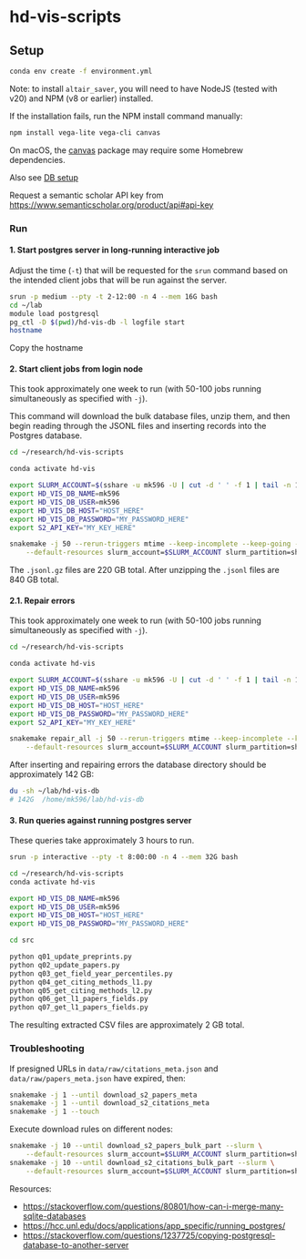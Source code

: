 # hd-vis-scripts

## Setup

```sh
conda env create -f environment.yml
```

Note: to install `altair_saver`, you will need to have NodeJS (tested with v20) and NPM (v8 or earlier) installed.

If the installation fails, run the NPM install command manually:

```sh
npm install vega-lite vega-cli canvas
```

On macOS, the [canvas](https://github.com/Automattic/node-canvas#installation) package may require some Homebrew dependencies.

Also see [DB setup](./db-root/README.md)

Request a semantic scholar API key from https://www.semanticscholar.org/product/api#api-key

### Run

#### 1. Start postgres server in long-running interactive job

Adjust the time (`-t`) that will be requested for the `srun` command based on the intended client jobs that will be run against the server.

```sh
srun -p medium --pty -t 2-12:00 -n 4 --mem 16G bash
cd ~/lab
module load postgresql
pg_ctl -D $(pwd)/hd-vis-db -l logfile start
hostname
```

Copy the hostname

#### 2. Start client jobs from login node

This took approximately one week to run (with 50-100 jobs running simultaneously as specified with `-j`).

This command will download the bulk database files, unzip them, and then begin reading through the JSONL files and inserting records into the Postgres database. 

```sh
cd ~/research/hd-vis-scripts

conda activate hd-vis

export SLURM_ACCOUNT=$(sshare -u mk596 -U | cut -d ' ' -f 1 | tail -n 1)
export HD_VIS_DB_NAME=mk596
export HD_VIS_DB_USER=mk596
export HD_VIS_DB_HOST="HOST_HERE"
export HD_VIS_DB_PASSWORD="MY_PASSWORD_HERE"
export S2_API_KEY="MY_KEY_HERE"

snakemake -j 50 --rerun-triggers mtime --keep-incomplete --keep-going --latency-wait 30 --slurm \
    --default-resources slurm_account=$SLURM_ACCOUNT slurm_partition=short runtime=30
```

The `.jsonl.gz` files are 220 GB total. After unzipping the `.jsonl` files are 840 GB total.



#### 2.1. Repair errors

This took approximately one week to run (with 50-100 jobs running simultaneously as specified with `-j`).

```sh
cd ~/research/hd-vis-scripts

conda activate hd-vis

export SLURM_ACCOUNT=$(sshare -u mk596 -U | cut -d ' ' -f 1 | tail -n 1)
export HD_VIS_DB_NAME=mk596
export HD_VIS_DB_USER=mk596
export HD_VIS_DB_HOST="HOST_HERE"
export HD_VIS_DB_PASSWORD="MY_PASSWORD_HERE"
export S2_API_KEY="MY_KEY_HERE"

snakemake repair_all -j 50 --rerun-triggers mtime --keep-incomplete --keep-going --latency-wait 30 --slurm \
    --default-resources slurm_account=$SLURM_ACCOUNT slurm_partition=short runtime=180
```

After inserting and repairing errors the database directory should be approximately 142 GB:

```sh
du -sh ~/lab/hd-vis-db
# 142G	/home/mk596/lab/hd-vis-db
```

#### 3. Run queries against running postgres server

These queries take approximately 3 hours to run.

```sh
srun -p interactive --pty -t 8:00:00 -n 4 --mem 32G bash

cd ~/research/hd-vis-scripts
conda activate hd-vis

export HD_VIS_DB_NAME=mk596
export HD_VIS_DB_USER=mk596
export HD_VIS_DB_HOST="HOST_HERE"
export HD_VIS_DB_PASSWORD="MY_PASSWORD_HERE"

cd src

python q01_update_preprints.py
python q02_update_papers.py
python q03_get_field_year_percentiles.py
python q04_get_citing_methods_l1.py
python q05_get_citing_methods_l2.py
python q06_get_l1_papers_fields.py
python q07_get_l1_papers_fields.py
```

The resulting extracted CSV files are approximately 2 GB total.

### Troubleshooting

If presigned URLs in `data/raw/citations_meta.json` and `data/raw/papers_meta.json` have expired, then:

```sh
snakemake -j 1 --until download_s2_papers_meta
snakemake -j 1 --until download_s2_citations_meta
snakemake -j 1 --touch
```

Execute download rules on different nodes:

```sh
snakemake -j 10 --until download_s2_papers_bulk_part --slurm \
    --default-resources slurm_account=$SLURM_ACCOUNT slurm_partition=short runtime=30
snakemake -j 10 --until download_s2_citations_bulk_part --slurm \
    --default-resources slurm_account=$SLURM_ACCOUNT slurm_partition=short runtime=30
```


Resources:
- https://stackoverflow.com/questions/80801/how-can-i-merge-many-sqlite-databases
- https://hcc.unl.edu/docs/applications/app_specific/running_postgres/
- https://stackoverflow.com/questions/1237725/copying-postgresql-database-to-another-server
